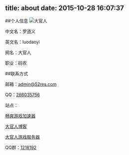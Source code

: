 title: about
date: 2015-10-28 16:07:37
---
##个人信息
![大官人](http://s.luodaoyi.com/blog.jpg)

中文名：罗道义

英文名：luodaoyi

网名：大官人

职业：码农

##联系方式

邮箱：[admin@52res.com](admin@52res.com)

QQ：[286035756](http://b.qq.com/webc.htm?new=0&sid=286035756&o=大官人博客&q=7)

站点：

[畅爽游戏加速器](http://www.52res.com)

[大官人博客](http://luodaoyi.com)

[大官人游戏服务器](https://52res.taobao.com)


QQ群：[1218192](http://shang.qq.com/wpa/qunwpa?idkey=5200c25ec11df0ad281db0577973268383432ce2377585870083a9d581e02c6f)
